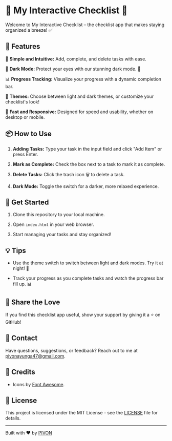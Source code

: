 # 📝 My Interactive Checklist 🚀

Welcome to My Interactive Checklist – the checklist app that makes staying organized a breeze! ✅


## 🌟 Features

📌 **Simple and Intuitive:** Add, complete, and delete tasks with ease.

🌈 **Dark Mode:** Protect your eyes with our stunning dark mode. 🌙

📊 **Progress Tracking:** Visualize your progress with a dynamic completion bar.

🎨 **Themes:** Choose between light and dark themes, or customize your checklist's look!

🚀 **Fast and Responsive:** Designed for speed and usability, whether on desktop or mobile.

## 📦 How to Use

1. **Adding Tasks:** Type your task in the input field and click "Add Item" or press Enter.

2. **Mark as Complete:** Check the box next to a task to mark it as complete.

3. **Delete Tasks:** Click the trash icon 🗑️ to delete a task.

4. **Dark Mode:** Toggle the switch for a darker, more relaxed experience.

## 🚀 Get Started

1. Clone this repository to your local machine.

2. Open `index.html` in your web browser.

3. Start managing your tasks and stay organized!

## 💡 Tips

- Use the theme switch to switch between light and dark modes. Try it at night! 🌃

- Track your progress as you complete tasks and watch the progress bar fill up. 📊

## 🌟 Share the Love

If you find this checklist app useful, show your support by giving it a ⭐️ on GitHub!

## 📧 Contact

Have questions, suggestions, or feedback? Reach out to me at [pivonayunga47@gmail.com](mailto:pivonayunga47@gmail.com).

## 👏 Credits

- Icons by [Font Awesome](https://fontawesome.com/).

## 📜 License

This project is licensed under the MIT License - see the [LICENSE](LICENSE) file for details.

---

Built with ❤️ by [PIVON](https://github.com/Pivonn-tech)
